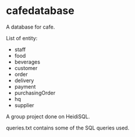 # cafedatabase

A database for cafe. 

List of entity: 
- staff
- food
- beverages
- customer
- order
- delivery
- payment
- purchasingOrder
- hq
- supplier

A group project done on HeidiSQL. 

queries.txt contains some of the SQL queries used.
